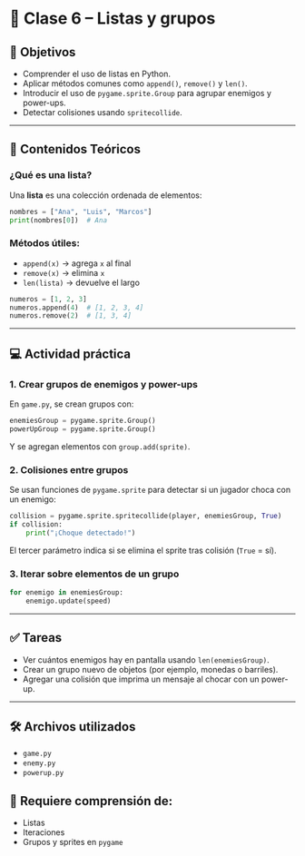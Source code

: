
# 📘 Clase 6 – Listas y grupos

## 🎯 Objetivos
- Comprender el uso de listas en Python.
- Aplicar métodos comunes como `append()`, `remove()` y `len()`.
- Introducir el uso de `pygame.sprite.Group` para agrupar enemigos y power-ups.
- Detectar colisiones usando `spritecollide`.

---

## 🧠 Contenidos Teóricos

### ¿Qué es una lista?
Una **lista** es una colección ordenada de elementos:

```python
nombres = ["Ana", "Luis", "Marcos"]
print(nombres[0])  # Ana
```

### Métodos útiles:
- `append(x)` → agrega `x` al final
- `remove(x)` → elimina `x`
- `len(lista)` → devuelve el largo

```python
numeros = [1, 2, 3]
numeros.append(4)  # [1, 2, 3, 4]
numeros.remove(2)  # [1, 3, 4]
```

---

## 💻 Actividad práctica

### 1. Crear grupos de enemigos y power-ups

En `game.py`, se crean grupos con:

```python
enemiesGroup = pygame.sprite.Group()
powerUpGroup = pygame.sprite.Group()
```

Y se agregan elementos con `group.add(sprite)`.

### 2. Colisiones entre grupos

Se usan funciones de `pygame.sprite` para detectar si un jugador choca con un enemigo:

```python
collision = pygame.sprite.spritecollide(player, enemiesGroup, True)
if collision:
    print("¡Choque detectado!")
```

El tercer parámetro indica si se elimina el sprite tras colisión (`True` = sí).

### 3. Iterar sobre elementos de un grupo

```python
for enemigo in enemiesGroup:
    enemigo.update(speed)
```

---

## ✅ Tareas

- Ver cuántos enemigos hay en pantalla usando `len(enemiesGroup)`.
- Crear un grupo nuevo de objetos (por ejemplo, monedas o barriles).
- Agregar una colisión que imprima un mensaje al chocar con un power-up.

---

## 🛠 Archivos utilizados
- `game.py`
- `enemy.py`
- `powerup.py`

## 🧩 Requiere comprensión de:
- Listas
- Iteraciones
- Grupos y sprites en `pygame`
